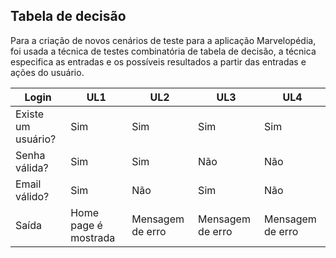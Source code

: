 ## Tabela de decisão

Para a criação de novos cenários de teste para a aplicação Marvelopédia, foi usada a técnica de testes combinatória de tabela de decisão, a técnica especifica as entradas e os possíveis resultados a partir das entradas e ações do usuário.


   Login    | UL1 |    UL2  | UL3 | UL4
-----------|--------|----------------|-----------------|-----------------
Existe um usuário? |  Sim  | Sim    | Sim  | Sim
Senha válida? |  Sim   | Sim    | Não | Não
Email válido? |  Sim   | Não    | Sim | Não
Saída         |  Home page é mostrada   | Mensagem de erro    | Mensagem de erro   |Mensagem de erro  
